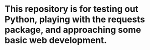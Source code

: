 # This repository is for testing out Python, playing with the requests package, and approaching some basic web development.

